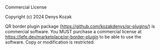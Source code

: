 Commercial License

Copyright (c) 2024 Denys Kozak

QR border plugin package (https://github.com/kozakdenys/qr-plugins/) is commercial software.
You MUST purchase a commercial license at https://lefe.dev/marketplace/qr-border-plugin to be able to use the software.
Copy or modification is restricted.
